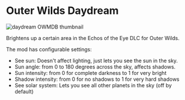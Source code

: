 # Outer Wilds Daydream

![daydream OWMDB thumbnail](https://user-images.githubusercontent.com/22628069/143732014-cd55672e-c21f-4018-b9a5-316943acd432.png)

Brightens up a certain area in the Echos of the Eye DLC for Outer Wilds.

The mod has configurable settings:
- See sun: Doesn't affect lighting, just lets you see the sun in the sky.
- Sun angle: from 0 to 180 degrees across the sky, affects shadows.
- Sun intensity: from 0 for complete darkness to 1 for very bright
- Shadow intensity: from 0 for no shadows to 1 for very hard shadows
- See solar system: Lets you see all other planets in the sky (off by default)
